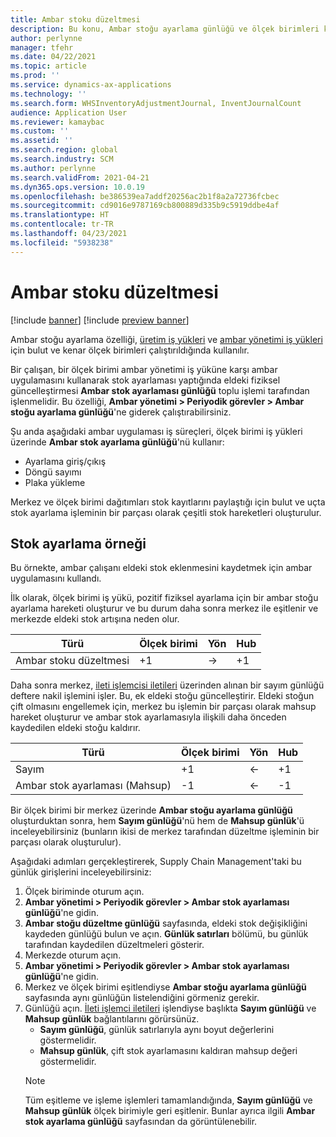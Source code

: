 ```yaml
---
title: Ambar stoku düzeltmesi
description: Bu konu, Ambar stoğu ayarlama günlüğü ve ölçek birimleri kullanırken işleme hakkında bilgi sağlar.
author: perlynne
manager: tfehr
ms.date: 04/22/2021
ms.topic: article
ms.prod: ''
ms.service: dynamics-ax-applications
ms.technology: ''
ms.search.form: WHSInventoryAdjustmentJournal, InventJournalCount
audience: Application User
ms.reviewer: kamaybac
ms.custom: ''
ms.assetid: ''
ms.search.region: global
ms.search.industry: SCM
ms.author: perlynne
ms.search.validFrom: 2021-04-21
ms.dyn365.ops.version: 10.0.19
ms.openlocfilehash: be386539ea7addf20256ac2b1f8a2a72736fcbec
ms.sourcegitcommit: cd9016e9787169cb800889d335b9c5919ddbe4af
ms.translationtype: HT
ms.contentlocale: tr-TR
ms.lasthandoff: 04/23/2021
ms.locfileid: "5938238"
---
```

# <a name="warehouse-inventory-adjustment"></a>Ambar stoku düzeltmesi

[!include [banner](../includes/banner.md)]
[!include [preview banner](../includes/preview-banner.md)]

Ambar stoğu ayarlama özelliği, [üretim iş yükleri](cloud-edge-workload-manufacturing.md) ve [ambar yönetimi iş yükleri](cloud-edge-workload-warehousing.md) için bulut ve kenar ölçek birimleri çalıştırıldığında kullanılır.

Bir çalışan, bir ölçek birimi ambar yönetimi iş yüküne karşı ambar uygulamasını kullanarak stok ayarlaması yaptığında eldeki fiziksel güncelleştirmesi **Ambar stok ayarlaması günlüğü** toplu işlemi tarafından işlenmelidir. Bu özelliği, **Ambar yönetimi > Periyodik görevler > Ambar stoğu ayarlama günlüğü**'ne giderek çalıştırabilirsiniz.

Şu anda aşağıdaki ambar uygulaması iş süreçleri, ölçek birimi iş yükleri üzerinde **Ambar stok ayarlama günlüğü**'nü kullanır:

- Ayarlama giriş/çıkış
- Döngü sayımı
- Plaka yükleme

Merkez ve ölçek birimi dağıtımları stok kayıtlarını paylaştığı için bulut ve uçta stok ayarlama işleminin bir parçası olarak çeşitli stok hareketleri oluşturulur.

## <a name="inventory-adjustment-example"></a>Stok ayarlama örneği

Bu örnekte, ambar çalışanı eldeki stok eklenmesini kaydetmek için ambar uygulamasını kullandı.

İlk olarak, ölçek birimi iş yükü, pozitif fiziksel ayarlama için bir ambar stoğu ayarlama hareketi oluşturur ve bu durum daha sonra merkez ile eşitlenir ve merkezde eldeki stok artışına neden olur.

| Türü                                    | Ölçek birimi | Yön | Hub |
|-----------------------------------------|------------|-----------|-----|
| Ambar stoku düzeltmesi          | +1         | ->        | +1  |

Daha sonra merkez, [ileti işlemcisi iletileri](cloud-edge-message-processor-messages.md) üzerinden alınan bir sayım günlüğü deftere nakil işlemini işler. Bu, ek eldeki stoğu güncelleştirir. Eldeki stoğun çift olmasını engellemek için, merkez bu işlemin bir parçası olarak mahsup hareket oluşturur ve ambar stok ayarlamasıyla ilişkili daha önceden kaydedilen eldeki stoğu kaldırır.

| Türü                                    | Ölçek birimi | Yön | Hub |
|-----------------------------------------|------------|-----------|-----|
| Sayım                                | +1         | <-        | +1  |
| Ambar stok ayarlaması (Mahsup) | -1         | <-        | -1  |

Bir ölçek birimi bir merkez üzerinde **Ambar stoğu ayarlama günlüğü** oluşturduktan sonra, hem **Sayım günlüğü**'nü hem de **Mahsup günlük**'ü inceleyebilirsiniz (bunların ikisi de merkez tarafından düzeltme işleminin bir parçası olarak oluşturulur).

Aşağıdaki adımları gerçekleştirerek, Supply Chain Management'taki bu günlük girişlerini inceleyebilirsiniz:

1. Ölçek biriminde oturum açın.
1. **Ambar yönetimi \> Periyodik görevler \> Ambar stok ayarlaması günlüğü**'ne gidin.
1. **Ambar stoğu düzeltme günlüğü** sayfasında, eldeki stok değişikliğini kaydeden günlüğü bulun ve açın. **Günlük satırları** bölümü, bu günlük tarafından kaydedilen düzeltmeleri gösterir.
1. Merkezde oturum açın.
1. **Ambar yönetimi \> Periyodik görevler \> Ambar stok ayarlaması günlüğü**'ne gidin.
1. Merkez ve ölçek birimi eşitlendiyse **Ambar stoğu ayarlama günlüğü** sayfasında aynı günlüğün listelendiğini görmeniz gerekir.
1. Günlüğü açın. [İleti işlemci iletileri](cloud-edge-message-processor-messages.md) işlendiyse başlıkta **Sayım günlüğü** ve **Mahsup günlük** bağlantılarını görürsünüz.
    - **Sayım günlüğü**, günlük satırlarıyla aynı boyut değerlerini göstermelidir.
    - **Mahsup günlük**, çift stok ayarlamasını kaldıran mahsup değeri göstermelidir.
    > [!NOTE]
    > Tüm eşitleme ve işleme işlemleri tamamlandığında, **Sayım günlüğü** ve **Mahsup günlük** ölçek birimiyle geri eşitlenir. Bunlar ayrıca ilgili **Ambar stok ayarlama günlüğü** sayfasından da görüntülenebilir.
